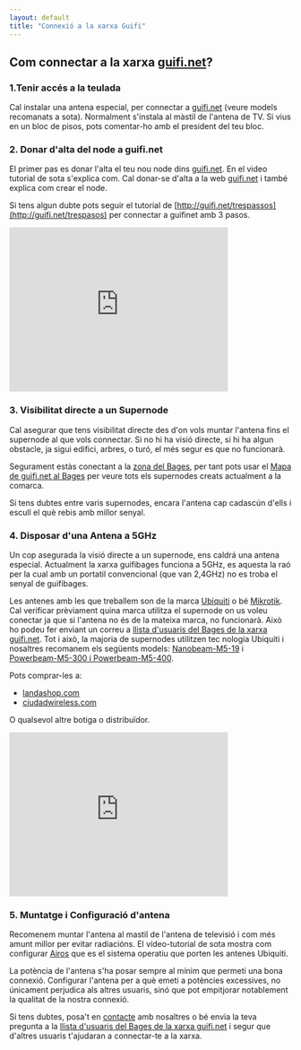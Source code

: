 ```yaml
---
layout: default
title: "Connexió a la xarxa Guifi"
---
```


## Com connectar a la xarxa [guifi.net](http://guifi.net)?

### 1.Tenir accés a la teulada
Cal instalar una antena especial, per connectar a [guifi.net](http://guifi.net) (veure models recomanats a sota). Normalment s'instala al màstil de l'antena de TV. Si vius en un bloc de pisos, pots comentar-ho amb el president del teu bloc.

### 2. Donar d'alta del node a guifi.net
El primer pas es donar l'alta el teu nou node dins [guifi.net](http://guifi.net). En el video tutorial de sota s'explica com. Cal donar-se d'alta a la web [guifi.net](http://guifi.net) i també explica com crear el node.

Si tens algun dubte pots seguir el tutorial de [http://guifi.net/trespassos](http://guifi.net/trespasos) per connectar a guifinet amb 3 pasos.

<iframe width="390" height="293" src="http://www.youtube.com/embed/2MYtQ5hFvnk" frameborder="0" allowfullscreen></iframe>

### 3. Visibilitat directe a un Supernode
Cal asegurar que tens visibilitat directe des d'on vols muntar l'antena fins el supernode al que vols connectar. Si no hi ha visió directe, si hi ha algun obstacle, ja sigui edifici, arbres, o turó, el més segur es que no funcionarà. 

Segurament estàs conectant a la [zona del Bages](http://guifi.net/ca/bages), per tant pots usar el [Mapa de guifi.net al Bages](http://guifi.net/ca/node/2426/view/map) per veure tots els supernodes creats actualment a la comarca.

Si tens dubtes entre varis supernodes, encara l'antena cap cadascún d'ells i escull el què rebis amb millor senyal.

### 4. Disposar d'una Antena a 5GHz
Un cop asegurada la visió directe a un supernode, ens caldrá una antena especial. Actualment la xarxa guifibages funciona a 5GHz, es aquesta la raó per la cual amb un portatil convencional (que van 2,4GHz) no es troba el senyal de guifibages.

Les antenes amb les que treballem son de la marca [Ubiquiti](http://ubnt.com) o bé [Mikrotik](http://www.mikrotik.com). Cal verificar prèviament quina marca utilitza el supernode on us voleu conectar ja que si l'antena no és de la mateixa marca, no funcionarà. Això ho podeu fer enviant un correu a [llista d'usuaris del Bages de la xarxa guifi.net](mailto:guifi-bagesusers@llistes.guifi.net). Tot i això, la majoria de supernodes utilitzen tec nologia Ubiquiti i nosaltres recomanem els següents models: [Nanobeam-M5-19](https://www.ubnt.com/airmax/nanobeamm/) i [Powerbeam-M5-300 i Powerbeam-M5-400](https://www.ubnt.com/airmax/powerbeam/). 

Pots comprar-les a: 

* [landashop.com](http://landashop.com/)
* [ciudadwireless.com](https://www.ciudadwireless.com/)

O qualsevol altre botiga o distribuïdor.

<iframe width="390" height="293" src="http://www.youtube.com/embed/HGjUdu0KZzc" frameborder="0" allowfullscreen></iframe>

### 5. Muntatge i Configuració d'antena
Recomenem muntar l'antena al mastil de l'antena de televisió i com més amunt millor per evitar radiacións. El vídeo-tutorial de sota mostra com configurar [Airos](http://www.ubnt.com/airos) que es el sistema operatiu que porten les antenes Ubiquiti.

La potència de l'antena s'ha posar sempre al mínim que permeti una bona connexió. Configurar l'antena per a què emeti a potències excessives, no únicament perjudica als altres usuaris, sinó que pot empitjorar notablement la qualitat de la nostra connexió.

Si tens dubtes, posa't en [contacte](/doc/contacte/) amb nosaltres o bé envia la teva pregunta a la [llista d'usuaris del Bages de la xarxa guifi.net](mailto:guifi-bagesusers@llistes.guifi.net) i segur que d'altres usuaris t'ajudaran a connectar-te a la xarxa.  
